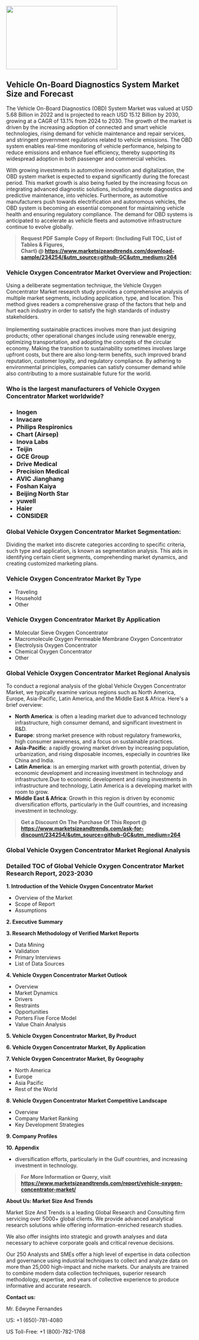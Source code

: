 <p><img class="alignnone size-medium wp-image-20088" src="https://ffe5etoiles.com/wp-content/uploads/2024/12/MST1-300x171.png" alt="" width="300" height="171" /></p><h2>Vehicle On-Board Diagnostics System Market Size and Forecast</h2><p>The Vehicle On-Board Diagnostics (OBD) System Market was valued at USD 5.68 Billion in 2022 and is projected to reach USD 15.12 Billion by 2030, growing at a CAGR of 13.1% from 2024 to 2030. The growth of the market is driven by the increasing adoption of connected and smart vehicle technologies, rising demand for vehicle maintenance and repair services, and stringent government regulations related to vehicle emissions. The OBD system enables real-time monitoring of vehicle performance, helping to reduce emissions and enhance fuel efficiency, thereby supporting its widespread adoption in both passenger and commercial vehicles.</p><p>With growing investments in automotive innovation and digitalization, the OBD system market is expected to expand significantly during the forecast period. This market growth is also being fueled by the increasing focus on integrating advanced diagnostic solutions, including remote diagnostics and predictive maintenance, into vehicles. Furthermore, as automotive manufacturers push towards electrification and autonomous vehicles, the OBD system is becoming an essential component for maintaining vehicle health and ensuring regulatory compliance. The demand for OBD systems is anticipated to accelerate as vehicle fleets and automotive infrastructure continue to evolve globally.</p></p><blockquote id="" class=""><strong>Request PDF Sample Copy of Report: (Including Full TOC, List of Tables &amp; Figures, Chart)&nbsp;@&nbsp;<strong><a href="https://www.marketsizeandtrends.com/download-sample/234254/&utm_source=github-GC&utm_medium=264" target="_blank">https://www.marketsizeandtrends.com/download-sample/234254/&utm_source=github-GC&utm_medium=264</a></strong></strong></blockquote><h3 id="" class="">Vehicle Oxygen Concentrator Market&nbsp;Overview and Projection:</h3><p id="" class="">Using a deliberate segmentation technique, the Vehicle Oxygen Concentrator Market research study provides a comprehensive analysis of multiple market segments, including application, type, and location. This method gives readers a comprehensive grasp of the factors that help and hurt each industry in order to satisfy the high standards of industry stakeholders. <br /> <br />Implementing sustainable practices involves more than just designing products; other operational changes include using renewable energy, optimizing transportation, and adopting the concepts of the circular economy. Making the transition to sustainability sometimes involves large upfront costs, but there are also long-term benefits, such improved brand reputation, customer loyalty, and regulatory compliance. By adhering to environmental principles, companies can satisfy consumer demand while also contributing to a more sustainable future for the world.</p><h3 id="" class="">Who is the largest manufacturers of&nbsp;Vehicle Oxygen Concentrator Market worldwide?</h3><h3 class=""><p><ul><li>Inogen </li><li> Invacare </li><li> Philips Respironics </li><li> Chart (Airsep) </li><li> Inova Labs </li><li> Teijin </li><li> GCE Group </li><li> Drive Medical </li><li> Precision Medical </li><li> AVIC Jianghang </li><li> Foshan Kaiya </li><li> Beijing North Star </li><li> yuwell </li><li> Haier </li><li> CONSIDER</li></ul></p></h3><h3 id="" class="">Global&nbsp;Vehicle Oxygen Concentrator Market Segmentation:</h3><p id="" class="">Dividing the market into discrete categories according to specific criteria, such type and application, is known as segmentation analysis. This aids in identifying certain client segments, comprehending market dynamics, and creating customized marketing plans.</p><h3 id="" class="">Vehicle Oxygen Concentrator Market&nbsp;By Type</h3><p><p><ul><li>Traveling</li><li> Household</li><li> Other</p></li></ul></p></p><h3 id="" class="">Vehicle Oxygen Concentrator Market&nbsp;By Application</h3><p class=""><p><ul><li>Molecular Sieve Oxygen Concentrator</li><li> Macromolecule Oxygen Permeable Membrane Oxygen Concentrator</li><li> Electrolysis Oxygen Concentrator</li><li> Chemical Oxygen Concentrator</li><li> Other</li></ul></p></p><h3 id="" class="">Global Vehicle Oxygen Concentrator Market Regional Analysis</h3><p id="" class="">To conduct a regional analysis of the global Vehicle Oxygen Concentrator Market, we typically examine various regions such as North America, Europe, Asia-Pacific, Latin America, and the Middle East &amp; Africa. Here's a brief overview:</p><ul><li><strong>North America</strong>: is often a leading market due to advanced technology infrastructure, high consumer demand, and significant investment in R&amp;D.</li><li><strong>Europe</strong>: strong market presence with robust regulatory frameworks, high consumer awareness, and a focus on sustainable practices.</li><li><strong>Asia-Pacific</strong>: a rapidly growing market driven by increasing population, urbanization, and rising disposable incomes, especially in countries like China and India.</li><li><strong>Latin America</strong>: is an emerging market with growth potential, driven by economic development and increasing investment in technology and infrastructure.Due to economic development and rising investments in infrastructure and technology, Latin America is a developing market with room to grow.</li><li><strong>Middle East &amp; Africa</strong>: Growth in this region is driven by economic diversification efforts, particularly in the Gulf countries, and increasing investment in technology.</li></ul><blockquote id="" class=""><strong>Get a Discount On The Purchase Of This Report @ <strong><a href="https://www.marketsizeandtrends.com/ask-for-discount/234254/&utm_source=github-GC&utm_medium=264" target="_blank">https://www.marketsizeandtrends.com/ask-for-discount/234254/&utm_source=github-GC&utm_medium=264</a></strong></strong></blockquote><h3 id="" class="">Global Vehicle Oxygen Concentrator Market Regional Analysis</h3><h3 id="" class="">Detailed TOC of Global Vehicle Oxygen Concentrator Market Research Report, 2023-2030</h3><p id="" class=""><strong>1. Introduction of the Vehicle Oxygen Concentrator Market</strong></p><ul><li>Overview of the Market</li><li>Scope of Report</li><li>Assumptions</li></ul><p id="" class=""><strong>2. Executive Summary</strong></p><p id="" class=""><strong>3. Research Methodology of Verified Market Reports</strong></p><ul><li>Data Mining</li><li>Validation</li><li>Primary Interviews</li><li>List of Data Sources</li></ul><p id="" class=""><strong>4. Vehicle Oxygen Concentrator Market Outlook</strong></p><ul><li>Overview</li><li>Market Dynamics</li><li>Drivers</li><li>Restraints</li><li>Opportunities</li><li>Porters Five Force Model</li><li>Value Chain Analysis</li></ul><p id="" class=""><strong>5. Vehicle Oxygen Concentrator Market, By Product</strong></p><p id="" class=""><strong>6. Vehicle Oxygen Concentrator Market, By Application</strong></p><p id="" class=""><strong>7. Vehicle Oxygen Concentrator Market, By Geography</strong></p><ul><li>North America</li><li>Europe</li><li>Asia Pacific</li><li>Rest of the World</li></ul><p id="" class=""><strong>8. Vehicle Oxygen Concentrator Market Competitive Landscape</strong></p><ul><li>Overview</li><li>Company Market Ranking</li><li>Key Development Strategies</li></ul><p id="" class=""><strong>9. Company Profiles</strong></p><p id="" class=""><strong>10. Appendix</strong></p><ul><li>diversification efforts, particularly in the Gulf countries, and increasing investment in technology.</li></ul><blockquote id="" class=""><strong>For More Information or Query, visit <strong><strong><a href="https://www.marketsizeandtrends.com/report/vehicle-oxygen-concentrator-market/" target="_blank">https://www.marketsizeandtrends.com/report/vehicle-oxygen-concentrator-market/</a></strong></strong></strong></blockquote><p id="" class=""><strong>About Us: Market Size And Trends</strong></p><p id="" class="">Market Size And Trends is a leading Global Research and Consulting firm servicing over 5000+ global clients. We provide advanced analytical research solutions while offering information-enriched research studies.</p><p id="" class="">We also offer insights into strategic and growth analyses and data necessary to achieve corporate goals and critical revenue decisions.</p><p id="" class="">Our 250 Analysts and SMEs offer a high level of expertise in data collection and governance using industrial techniques to collect and analyze data on more than 25,000 high-impact and niche markets. Our analysts are trained to combine modern data collection techniques, superior research methodology, expertise, and years of collective experience to produce informative and accurate research.</p><p id="" class=""><strong>Contact us:</strong></p><p id="" class="">Mr. Edwyne Fernandes</p><p id="" class="">US: +1 (650)-781-4080</p><p id="" class="">US Toll-Free: +1 (800)-782-1768</p>

